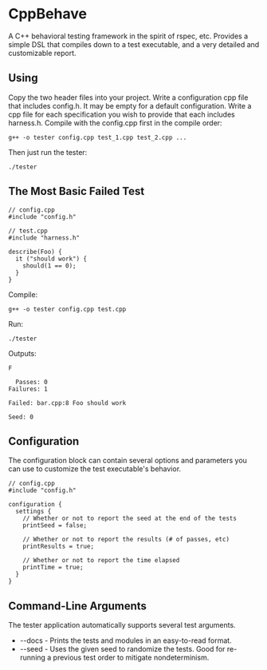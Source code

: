 # CppBehave

A C++ behavioral testing framework in the spirit of rspec, etc. Provides a simple DSL that compiles down to a test executable, and a very detailed and customizable report.

## Using

Copy the two header files into your project. Write a configuration cpp file that includes config.h. It may be empty for a default configuration. Write a cpp file for each specification you wish to provide that each includes harness.h. Compile with the config.cpp first in the compile order:

    g++ -o tester config.cpp test_1.cpp test_2.cpp ...

Then just run the tester:

    ./tester

## The Most Basic Failed Test

```
// config.cpp
#include "config.h"
```

```
// test.cpp
#include "harness.h"

describe(Foo) {
  it ("should work") {
    should(1 == 0);
  }
}
```

Compile:
```
g++ -o tester config.cpp test.cpp
```

Run:
```
./tester
```

Outputs:

```
F

  Passes: 0
Failures: 1

Failed: bar.cpp:8 Foo should work

Seed: 0
```

## Configuration

The configuration block can contain several options and parameters you can use to customize the test executable's behavior.

    // config.cpp
    #include "config.h"

    configuration {
      settings {
        // Whether or not to report the seed at the end of the tests
        printSeed = false;

        // Whether or not to report the results (# of passes, etc)
        printResults = true;

        // Whether or not to report the time elapsed
        printTime = true;
      }
    }

## Command-Line Arguments

The tester application automatically supports several test arguments.

* --docs - Prints the tests and modules in an easy-to-read format.
* --seed - Uses the given seed to randomize the tests. Good for re-running a previous test order to mitigate nondeterminism.

